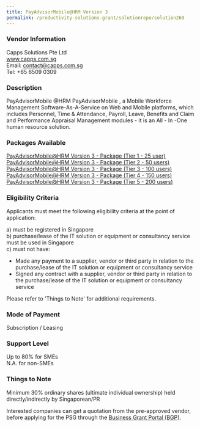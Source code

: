 ```yaml
---
title: PayAdvisorMobile@HRM Version 3
permalink: /productivity-solutions-grant/solutionrepo/solution269
---
```


### Vendor Information
Capps Solutions Pte Ltd<br>www.capps.com.sg<br>Email: contact@capps.com.sg<br>Tel: +65 6509 0309

### Description

PayAdvisorMobile @HRM PayAdvisorMobile , a Mobile Workforce Management Software-As-A-Service on Web and Mobile platforms, which includes Personnel, Time & Attendance, Payroll, Leave, Benefits and Claim and Performance Appraisal Management modules - it is an All - In -One human resource solution.


### Packages Available

<a href='https://www.gobusiness.gov.sg/images/psg/Capps_Solutions_PayAdvisorMobile_HRM 20200040_Annex_3_20200625143624_Part_1.pdf' target='_blank'>PayAdvisorMobile@HRM Version 3 - Package (Tier 1 - 25 user)</a>
<a href='https://www.gobusiness.gov.sg/images/psg/Capps_Solutions_PayAdvisorMobile_HRM 20200040_Annex_3_20200625143624_Part_2.pdf' target='_blank'>PayAdvisorMobile@HRM Version 3 - Package (Tier 2 - 50 users)</a>
<a href='https://www.gobusiness.gov.sg/images/psg/Capps_Solutions_PayAdvisorMobile_HRM 20200040_Annex_3_20200625143624_Part_3.pdf' target='_blank'>PayAdvisorMobile@HRM Version 3 - Package (Tier 3 - 100 users)</a>
<a href='https://www.gobusiness.gov.sg/images/psg/Capps_Solutions_PayAdvisorMobile_HRM 20200040_Annex_3_20200625143624_Part_4.pdf' target='_blank'>PayAdvisorMobile@HRM Version 3 - Package (Tier 4 - 150 users)</a>
<a href='https://www.gobusiness.gov.sg/images/psg/Capps_Solutions_PayAdvisorMobile_HRM 20200040_Annex_3_20200625143624_Part_5.pdf' target='_blank'>PayAdvisorMobile@HRM Version 3 - Package (Tier 5 - 200 users)</a>

### Eligibility Criteria

Applicants must meet the following eligibility criteria at the point of application:

a) must be registered in Singapore <br>
b) purchase/lease of the IT solution or equipment or consultancy service must be used in Singapore <br>
c) must not have:
- Made any payment to a supplier, vendor or third party in relation to the purchase/lease of the IT solution or equipment or consultancy service
- Signed any contract with a supplier, vendor or third party in relation to the purchase/lease of the IT solution or equipment or consultancy service

Please refer to 'Things to Note' for additional requirements.

### Mode of Payment
Subscription / Leasing

### Support Level
Up to 80% for SMEs <br>
N.A. for non-SMEs

### Things to Note
Minimum 30% ordinary shares (ultimate individual ownership) held directly/indirectly by Singaporean/PR

Interested companies can get a quotation from the pre-approved vendor, before applying for the PSG through the <a target='_blank' href='https://www.businessgrants.gov.sg/'>Business Grant Portal (BGP)</a>.
